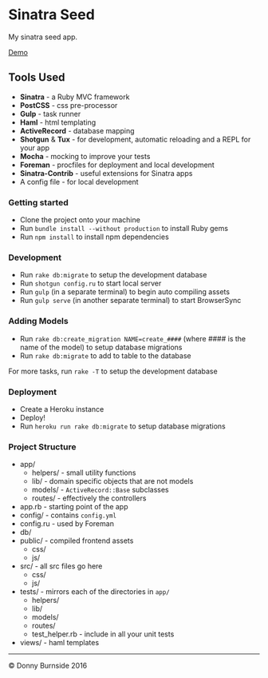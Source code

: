 # Sinatra Seed
My sinatra seed app.

[Demo](https://sinatraseed.herokuapp.com/)

## Tools Used

* **Sinatra** - a Ruby MVC framework
* **PostCSS** - css pre-processor
* **Gulp** - task runner
* **Haml** - html templating
* **ActiveRecord** - database mapping
* **Shotgun** & **Tux** - for development, automatic reloading and a REPL for your app
* **Mocha** - mocking to improve your tests
* **Foreman** - procfiles for deployment and local development
* **Sinatra-Contrib** - useful extensions for Sinatra apps
* A config file - for local development

### Getting started

* Clone the project onto your machine
* Run `bundle install --without production` to install Ruby gems
* Run `npm install` to install npm dependencies

### Development

* Run `rake db:migrate` to setup the development database
* Run `shotgun config.ru` to start local server
* Run `gulp` (in a separate terminal) to begin auto compiling assets
* Run `gulp serve` (in another separate terminal) to start BrowserSync

### Adding Models

* Run `rake db:create_migration NAME=create_####` (where #### is the name of the model) to setup database migrations
* Run `rake db:migrate` to add to table to the database

For more tasks, run `rake -T` to setup the development database

### Deployment

* Create a Heroku instance
* Deploy!
* Run `heroku run rake db:migrate` to setup database migrations

### Project Structure

* app/
	* helpers/ - small utility functions
	* lib/ - domain specific objects that are not models
	* models/ - `ActiveRecord::Base` subclasses
	* routes/ - effectively the controllers
* app.rb - starting point of the app
* config/ - contains `config.yml`
* config.ru - used by Foreman
* db/
* public/ - compiled frontend assets
	* css/
	* js/
* src/ - all src files go here
	* css/
	* js/
* tests/ - mirrors each of the directories in `app/`
	* helpers/
	* lib/
	* models/
	* routes/
	* test_helper.rb - include in all your unit tests
* views/ - haml templates

---

© Donny Burnside 2016
